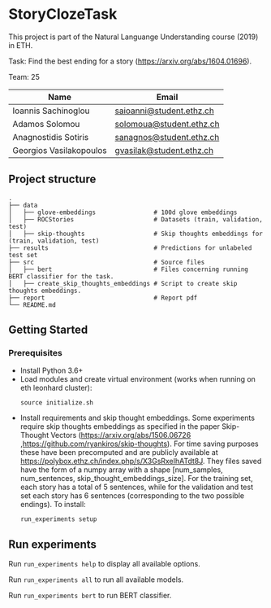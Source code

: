# StoryClozeTask

This project is part of the Natural Languange Understanding course (2019) in ETH.

Task: Find the best ending for a story (https://arxiv.org/abs/1604.01696).


Team: 25 

| Name  | Email |
| ------------- | ------------- |
| Ioannis Sachinoglou  | saioanni@student.ethz.ch  |
| Adamos Solomou  | solomoua@student.ethz.ch  |
| Anagnostidis Sotiris  | sanagnos@student.ethz.ch  |
| Georgios Vasilakopoulos  | gvasilak@student.ethz.ch  |

## Project structure

    .
    ├── data                                
    │   ├── glove-embeddings                # 100d glove embeddings 
    │   ├── ROCStories                      # Datasets (train, validation, test)
    │   ├── skip-thoughts                   # Skip thoughts embeddings for (train, validation, test)
    ├── results                             # Predictions for unlabeled test set
    ├── src                                 # Source files
    │   ├── bert                            # Files concerning running BERT classifier for the task.
    │   ├── create_skip_thoughts_embeddings # Script to create skip thoughts embeddings.
    ├── report                              # Report pdf
    └── README.md
    
    
## Getting Started

### Prerequisites

- Install Python 3.6+
- Load modules and create virtual environment (works when running on eth leonhard cluster):
  ```
  source initialize.sh
  ```
- Install requirements and skip thought embeddings. Some experiments require skip thoughts embeddings as specified in the paper Skip-Thought Vectors (https://arxiv.org/abs/1506.06726 ,https://github.com/ryankiros/skip-thoughts). For time saving purposes these have been precomputed and are publicly available at https://polybox.ethz.ch/index.php/s/X3GsRxeIhATdt8J. They files saved have the form of a numpy array with a shape [num_samples, num_sentences, skip_thought_embeddings_size]. For the training set, each story has a total of 5 sentences, while for the validation and test set each story has 6 sentences (corresponding to the two possible endings). To install:
  ```
  run_experiments setup
  ```

## Run experiments

Run `run_experiments help` to display all available options. 

Run `run_experiments all` to run all available models.

Run `run_experiments bert` to run BERT classifier.


